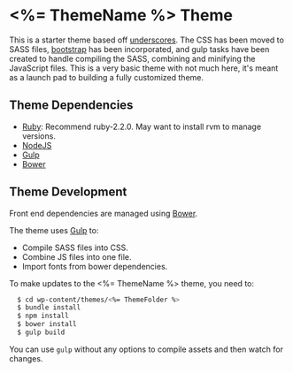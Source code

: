 # <%= ThemeName %> Theme

This is a starter theme based off [underscores](http://underscores.me/). The CSS has been moved to SASS files, [bootstrap](getbootstrap.com) has been incorporated, and gulp tasks have been created to handle compiling the SASS, combining and minifying the JavaScript files. This is a very basic theme with not much here, it's meant as a launch pad to building a fully customized theme.

## Theme Dependencies

* [Ruby](https://www.ruby-lang.org/en/): Recommend ruby-2.2.0. May want to install rvm to manage versions.
* [NodeJS](https://nodejs.org/)
* [Gulp](http://gulpjs.com/)
* [Bower](https://bower.io/)

## Theme Development

Front end dependencies are managed using [Bower](http://bower.io/).

The theme uses [Gulp](http://gulpjs.com/) to:
* Compile SASS files into CSS.
* Combine JS files into one file.
* Import fonts from bower dependencies.

To make updates to the <%= ThemeName %> theme, you need to:

```bash
  $ cd wp-content/themes/<%= ThemeFolder %>
  $ bundle install
  $ npm install
  $ bower install
  $ gulp build
```

You can use `gulp` without any options to compile assets and then watch for changes.

